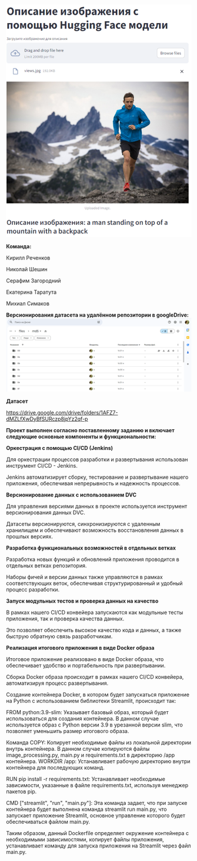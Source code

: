 ![screen1](https://github.com/kcherenkovv/MLOps_project/blob/main/scrins/example_of_work.png)


**Команда:**

Кирилл Реченков 

Николай Шешин

Серафим Загородний

Екатерина Таратута

Михиал Симаков




**Версионирования датасета на удалённом репозитории в googleDrive:**
![screen1](https://github.com/kcherenkovv/MLOps_project/blob/main/scrins/dvc_example.png)





**Датасет** 

https://drive.google.com/drive/folders/1AFZ7-dMZLfXwDyBfSURczp8jpYz2qf-p





**Проект выполнен согласно поставленному заданию и включает следующие основные компоненты и функциональности:**


**Оркестрация с помощью CI/CD (Jenkins)**

  Для оркестрации процессов разработки и развертывания использован инструмент CI/CD - Jenkins.
  
  Jenkins автоматизирует сборку, тестирование и развертывание нашего приложения, обеспечивая непрерывность и надежность процессов.
  
**Версионирование данных с использованием DVC**

  Для управления версиями данных в проекте используется инструмент версионирования данных DVC.
  
  Датасеты версионируются, синхронизируются с удаленным хранилищем и обеспечивают возможность восстановления данных в прошлых версиях.
  
**Разработка функциональных возможностей в отдельных ветках**

  Разработка новых функций и обновлений приложения проводится в отдельных ветках репозитория.
  
  Наборы фичей и версии данных также управляются в рамках соответствующих веток, обеспечивая структурированный и удобный процесс разработки.
  
**Запуск модульных тестов и проверка данных на качество**

  В рамках нашего CI/CD конвейера запускаются как модульные тесты приложения, так и проверка качества данных.
  
  Это позволяет обеспечить высокое качество кода и данных, а также быструю обратную связь разработчикам.
  
**Реализация итогового приложения в виде Docker образа**

  Итоговое приложение реализовано в виде Docker образа, что обеспечивает удобство и портабельность при развертывании.
  
  Сборка Docker образа происходит в рамках нашего CI/CD конвейера, автоматизируя процесс развертывания.

  Создание контейнера Docker, в котором будет запускаться приложение на Python с использованием библиотеки Streamlit, происходит так:
  

FROM python:3.9-slim: Указывает базовый образ, который будет использоваться для создания контейнера. В данном случае используется образ с Python версии 3.9 в урезанной версии slim, что позволяет уменьшить размер итогового образа.

Команда COPY: Копирует необходимые файлы из локальной директории внутрь контейнера. В данном случае копируются файлы image_processing.py, main.py и requirements.txt в директорию /app контейнера.
WORKDIR /app: Устанавливает рабочую директорию внутри контейнера для последующих команд.

RUN pip install -r requirements.txt: Устанавливает необходимые зависимости, указанные в файле requirements.txt, используя менеджер пакетов pip.

CMD ["streamlit", "run", "main.py"]: Эта команда задает, что при запуске контейнера будет выполнена команда streamlit run main.py, что запускает приложение Streamlit, основное управление которого будет обеспечиваться файлом main.py.

Таким образом, данный Dockerfile определяет окружение контейнера с необходимыми зависимостями, копирует файлы приложения, устанавливает команду для запуска приложения на Streamlit через файл main.py.

